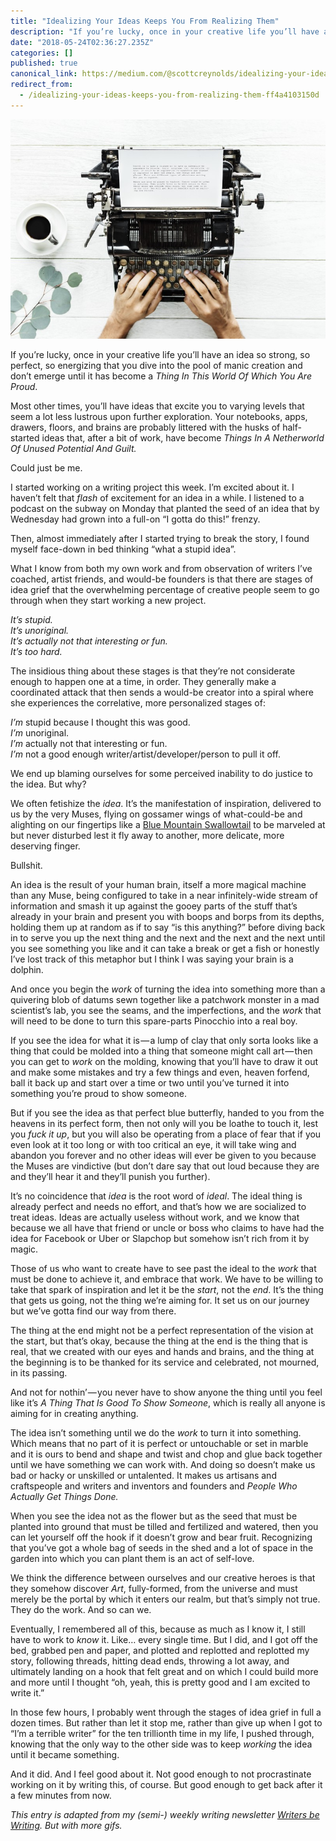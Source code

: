 ```yaml
---
title: "Idealizing Your Ideas Keeps You From Realizing Them"
description: "If you’re lucky, once in your creative life you’ll have an idea so strong, so perfect, so energizing that you dive into the pool of manic…"
date: "2018-05-24T02:36:27.235Z"
categories: []
published: true
canonical_link: https://medium.com/@scottcreynolds/idealizing-your-ideas-keeps-you-from-realizing-them-ff4a4103150d
redirect_from:
  - /idealizing-your-ideas-keeps-you-from-realizing-them-ff4a4103150d
---
```


![Photo by [rawpixel](https://unsplash.com/@rawpixel?utm_source=medium&utm_medium=referral) on [Unsplash](https://unsplash.com?utm_source=medium&utm_medium=referral)](./asset-1.)

If you’re lucky, once in your creative life you’ll have an idea so strong, so perfect, so energizing that you dive into the pool of manic creation and don’t emerge until it has become a _Thing In This World Of Which You Are Proud_.



Most other times, you’ll have ideas that excite you to varying levels that seem a lot less lustrous upon further exploration. Your notebooks, apps, drawers, floors, and brains are probably littered with the husks of half-started ideas that, after a bit of work, have become _Things In A Netherworld Of Unused Potential And Guilt._



Could just be me.

I started working on a writing project this week. I’m excited about it. I haven’t felt that _flash_ of excitement for an idea in a while. I listened to a podcast on the subway on Monday that planted the seed of an idea that by Wednesday had grown into a full-on “I gotta do this!” frenzy.

Then, almost immediately after I started trying to break the story, I found myself face-down in bed thinking “what a stupid idea”.

What I know from both my own work and from observation of writers I’ve coached, artist friends, and would-be founders is that there are stages of idea grief that the overwhelming percentage of creative people seem to go through when they start working a new project.

_It’s stupid._  
_It’s unoriginal._  
_It’s actually not that interesting or fun._  
_It’s too hard._

The insidious thing about these stages is that they’re not considerate enough to happen one at a time, in order. They generally make a coordinated attack that then sends a would-be creator into a spiral where she experiences the correlative, more personalized stages of:

_I’m_ stupid because I thought this was good.  
_I’m_ unoriginal.  
_I’m_ actually not that interesting or fun.  
_I’m_ not a good enough writer/artist/developer/person to pull it off.

We end up blaming ourselves for some perceived inability to do justice to the idea. But why?

We often fetishize the _idea_. It’s the manifestation of inspiration, delivered to us by the very Muses, flying on gossamer wings of what-could-be and alighting on our fingertips like a [Blue Mountain Swallowtail](https://en.wikipedia.org/wiki/Papilio_ulysses) to be marveled at but never disturbed lest it fly away to another, more delicate, more deserving finger.

Bullshit.

An idea is the result of your human brain, itself a more magical machine than any Muse, being configured to take in a near infinitely-wide stream of information and smash it up against the gooey parts of the stuff that’s already in your brain and present you with boops and borps from its depths, holding them up at random as if to say “is this anything?” before diving back in to serve you up the next thing and the next and the next and the next until you see something you like and it can take a break or get a fish or honestly I’ve lost track of this metaphor but I think I was saying your brain is a dolphin.



And once you begin the _work_ of turning the idea into something more than a quivering blob of datums sewn together like a patchwork monster in a mad scientist’s lab, you see the seams, and the imperfections, and the _work_ that will need to be done to turn this spare-parts Pinocchio into a real boy.

If you see the idea for what it is — a lump of clay that only sorta looks like a thing that could be molded into a thing that someone might call art — then you can get to _work_ on the molding, knowing that you’ll have to draw it out and make some mistakes and try a few things and even, heaven forfend, ball it back up and start over a time or two until you’ve turned it into something you’re proud to show someone.

But if you see the idea as that perfect blue butterfly, handed to you from the heavens in its perfect form, then not only will you be loathe to touch it, lest you _fuck it up_, but you will also be operating from a place of fear that if you even look at it too long or with too critical an eye, it will take wing and abandon you forever and no other ideas will ever be given to you because the Muses are vindictive (but don’t dare say that out loud because they are and they’ll hear it and they’ll punish you further).

It’s no coincidence that _idea_ is the root word of _ideal_. The ideal thing is already perfect and needs no effort, and that’s how we are socialized to treat ideas. Ideas are actually useless without work, and we know that because we all have that friend or uncle or boss who claims to have had the idea for Facebook or Uber or Slapchop but somehow isn’t rich from it by magic.

Those of us who want to create have to see past the ideal to the _work_ that must be done to achieve it, and embrace that work. We have to be willing to take that spark of inspiration and let it be the _start_, not the _end_. It’s the thing that gets us going, not the thing we’re aiming for. It set us on our journey but we’ve gotta find our way from there.

The thing at the end might not be a perfect representation of the vision at the start, but that’s okay, because the thing at the end is the thing that is real, that we created with our eyes and hands and brains, and the thing at the beginning is to be thanked for its service and celebrated, not mourned, in its passing.

And not for nothin’ — you never have to show anyone the thing until you feel like it’s _A Thing That Is Good To Show Someone_, which is really all anyone is aiming for in creating anything.

The idea isn’t something until we do the _work_ to turn it into something. Which means that no part of it is perfect or untouchable or set in marble and it is ours to bend and shape and twist and chop and glue back together until we have something we can work with. And doing so doesn’t make us bad or hacky or unskilled or untalented. It makes us artisans and craftspeople and writers and inventors and founders and _People Who Actually Get Things Done._

When you see the idea not as the flower but as the seed that must be planted into ground that must be tilled and fertilized and watered, then you can let yourself off the hook if it doesn’t grow and bear fruit. Recognizing that you’ve got a whole bag of seeds in the shed and a lot of space in the garden into which you can plant them is an act of self-love.

We think the difference between ourselves and our creative heroes is that they somehow discover _Art_, fully-formed, from the universe and must merely be the portal by which it enters our realm, but that’s simply not true. They do the work. And so can we.

Eventually, I remembered all of this, because as much as I know it, I still have to work to _know_ it. Like… every single time. But I did, and I got off the bed, grabbed pen and paper, and plotted and replotted and replotted my story, following threads, hitting dead ends, throwing a lot away, and ultimately landing on a hook that felt great and on which I could build more and more until I thought “oh, yeah, this is pretty good and I am excited to write it.”

In those few hours, I probably went through the stages of idea grief in full a dozen times. But rather than let it stop me, rather than give up when I got to “I’m a terrible writer” for the ten trillionth time in my life, I pushed through, knowing that the only way to the other side was to keep _working_ the idea until it became something.

And it did. And I feel good about it. Not good enough to not procrastinate working on it by writing this, of course. But good enough to get back after it a few minutes from now.

_This entry is adapted from my (semi-) weekly writing newsletter_ [_Writers be Writing_](https://tinyletter.com/scottcreynolds)_. But with more gifs._

